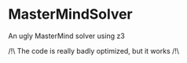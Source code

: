# MasterMindSolver
An ugly MasterMind solver using z3

/!\ The code is really badly optimized, but it works /!\
